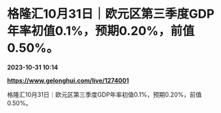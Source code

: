 # 格隆汇10月31日｜欧元区第三季度GDP年率初值0.1%，预期0.20%，前值0.50%。

**2023-10-31 10:14**

**https://www.gelonghui.com/live/1274001**

格隆汇10月31日｜欧元区第三季度GDP年率初值0.1%，预期0.20%，前值0.50%。